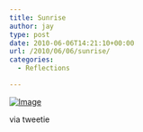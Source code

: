 ```yaml
---
title: Sunrise
author: jay
type: post
date: 2010-06-06T14:21:10+00:00
url: /2010/06/06/sunrise/
categories:
  - Reflections

---
```

[![Image][1]][2]

via tweetie

 [1]: http://sysadminrambles.files.wordpress.com/2010/06/image-scaled10001.jpg?w=300
 [2]: http://sysadminrambles.files.wordpress.com/2010/06/image-scaled10001.jpg